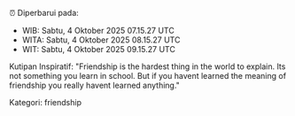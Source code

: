 ⏰ Diperbarui pada:
- WIB: Sabtu, 4 Oktober 2025 07.15.27 UTC
- WITA: Sabtu, 4 Oktober 2025 08.15.27 UTC
- WIT: Sabtu, 4 Oktober 2025 09.15.27 UTC

Kutipan Inspiratif:
"Friendship is the hardest thing in the world to explain. Its not something you learn in school. But if you havent learned the meaning of friendship you really havent learned anything."


Kategori: friendship

